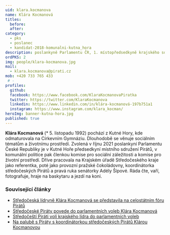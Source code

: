 ```yaml
---
uid: klara.kocmanova
name: Klára Kocmanová
titles: 
  before: 
  after: 
category:
  - pks
  - poslanec
  - kandidat-2018-komunalni-kutna_hora
description: poslankyně Parlamentu ČR, 1. místopředsedkyně krajského sdružení
ordPKS: 2
img: people/klara-kocmanova.jpg
mail:
  - klara.kocmanova@pirati.cz
mob: +420 733 765 433
 # -
profiles:
  github:
  facebook: https://www.facebook.com/KlaraKocmanovaPiratka
  twitter: https://twitter.com/KlaraKocmanova
  linkedin: https://www.linkedin.com/in/klára-kocmanová-197b751a1
  instagram: https://www.instagram.com/klara_kocman/
heroImg: banner-kutna-hora.jpg
published: true
---
```


**Klára Kocmanová** (* 5. listopadu 1992) pochází z Kutné Hory, kde odmaturovala na Církevním Gymnáziu. Dlouhodobě se věnuje sociálním tématům a životnímu prostředí. Zvolená v říjnu 2021 poslankyní Parlamentu České Republiky je v Kutné Hoře předsedkyní místního sdružení Pirátů, v komunální politice pak členkou komise pro sociální záležitosti a komise pro životní prostředí. Dříve pracovala na Krajském úřadě Středočeského kraje jako referentka, poté jako provozní pražské čokoládovny, koordinátorka středočeských Pirátů a pravá ruka senátorky Adély Šípové. Ráda čte, vaří, fotografuje, hraje na baskytaru a jezdí na koni.

### Související články
* [Středočeská lídryně Klára Kocmanová se představila na celostátním fóru Pirátů](/aktuality/stredoceska-lidryne-klara-kocmanova-se-predstavila-na-celostatnim-foru-piratu.html)
* [Středočeské Piráty povede do parlamentních voleb Klára Kocmanová](/aktuality/stredoceske-piraty-povede-do-voleb-klara-kocmanova.html)
* [Středočeští Piráti volí krajského lídra do parlamentních voleb](/aktuality/stredocesti-pirati-voli-krajskeho-lidra-do-parlamentnich-voleb.html)
* [Na palubě s Piráty s koordinátorkou středočeských Pirátů Klárou Kocmanovou](/aktuality/na-palube-s-piraty-s-koordinatorkou-stredoceskych-piratu-klarou-kocmanovou.html)
